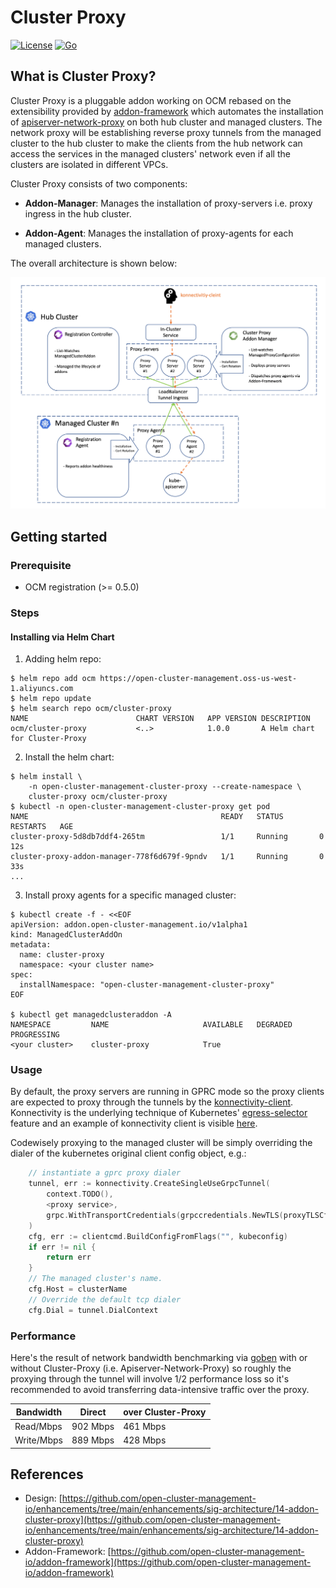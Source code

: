 # Cluster Proxy

[![License](https://img.shields.io/:license-apache-blue.svg)](http://www.apache.org/licenses/LICENSE-2.0.html)
[![Go](https://github.com/open-cluster-management-io/cluster-proxy/actions/workflows/go-presubmit.yml/badge.svg)](https://github.com/open-cluster-management-io/cluster-proxy/actions/workflows/go-presubmit.yml)


## What is Cluster Proxy?

Cluster Proxy is a pluggable addon working on OCM rebased on the extensibility
provided by [addon-framework](https://github.com/open-cluster-management-io/addon-framework) 
which automates the installation of [apiserver-network-proxy](https://github.com/kubernetes-sigs/apiserver-network-proxy)
on both hub cluster and managed clusters. The network proxy will be establishing
reverse proxy tunnels from the managed cluster to the hub cluster to make the 
clients from the hub network can access the services in the managed clusters'
network even if all the clusters are isolated in different VPCs.

Cluster Proxy consists of two components:

- __Addon-Manager__: Manages the installation of proxy-servers i.e. proxy ingress
  in the hub cluster.
  
- __Addon-Agent__: Manages the installation of proxy-agents for each managed 
  clusters.

The overall architecture is shown below:

![Arch](./hack/picture/arch.png)


## Getting started

### Prerequisite

- OCM registration (>= 0.5.0)

### Steps

#### Installing via Helm Chart

1. Adding helm repo:

```shell
$ helm repo add ocm https://open-cluster-management.oss-us-west-1.aliyuncs.com
$ helm repo update
$ helm search repo ocm/cluster-proxy
NAME                       	CHART VERSION	APP VERSION	DESCRIPTION                   
ocm/cluster-proxy          	<..>       	    1.0.0      	A Helm chart for Cluster-Proxy
```

2. Install the helm chart:

```shell
$ helm install \
    -n open-cluster-management-cluster-proxy --create-namespace \
    cluster-proxy ocm/cluster-proxy 
$ kubectl -n open-cluster-management-cluster-proxy get pod
NAME                                           READY   STATUS        RESTARTS   AGE
cluster-proxy-5d8db7ddf4-265tm                 1/1     Running       0          12s
cluster-proxy-addon-manager-778f6d679f-9pndv   1/1     Running       0          33s
...
```

3. Install proxy agents for a specific managed cluster:

```shell
$ kubectl create -f - <<EOF
apiVersion: addon.open-cluster-management.io/v1alpha1
kind: ManagedClusterAddOn
metadata:
  name: cluster-proxy
  namespace: <your cluster name>
spec:
  installNamespace: "open-cluster-management-cluster-proxy"
EOF

$ kubectl get managedclusteraddon -A
NAMESPACE         NAME                     AVAILABLE   DEGRADED   PROGRESSING
<your cluster>    cluster-proxy            True                   
```

### Usage

By default, the proxy servers are running in GPRC mode so the proxy clients 
are expected to proxy through the tunnels by the [konnectivity-client](https://github.com/kubernetes-sigs/apiserver-network-proxy#clients).
Konnectivity is the underlying technique of Kubernetes' [egress-selector](https://kubernetes.io/docs/tasks/extend-kubernetes/setup-konnectivity/)
feature and an example of konnectivity client is visible [here](https://github.com/open-cluster-management-io/cluster-proxy/tree/main/examples/test-client).

Codewisely proxying to the managed cluster will be simply overriding the 
dialer of the kubernetes original client config object, e.g.:

```go
    // instantiate a gprc proxy dialer
    tunnel, err := konnectivity.CreateSingleUseGrpcTunnel(
        context.TODO(),
        <proxy service>,
        grpc.WithTransportCredentials(grpccredentials.NewTLS(proxyTLSCfg)),
    )
    cfg, err := clientcmd.BuildConfigFromFlags("", kubeconfig)
    if err != nil {
    	return err
    }
    // The managed cluster's name.
    cfg.Host = clusterName
    // Override the default tcp dialer
    cfg.Dial = tunnel.DialContext 
```

### Performance

Here's the result of network bandwidth benchmarking via [goben](https://github.com/udhos/goben)
with or without Cluster-Proxy (i.e. Apiserver-Network-Proxy) so roughly the proxying
through the tunnel will involve 1/2 performance loss so it's recommended to avoid 
transferring data-intensive traffic over the proxy.


|  Bandwidth  |   Direct   | over Cluster-Proxy |
|-------------|------------|--------------------|
|  Read/Mbps  |  902 Mbps  |     461 Mbps       |
|  Write/Mbps |  889 Mbps  |     428 Mbps       |



## References

- Design: [https://github.com/open-cluster-management-io/enhancements/tree/main/enhancements/sig-architecture/14-addon-cluster-proxy](https://github.com/open-cluster-management-io/enhancements/tree/main/enhancements/sig-architecture/14-addon-cluster-proxy)
- Addon-Framework: [https://github.com/open-cluster-management-io/addon-framework](https://github.com/open-cluster-management-io/addon-framework)
